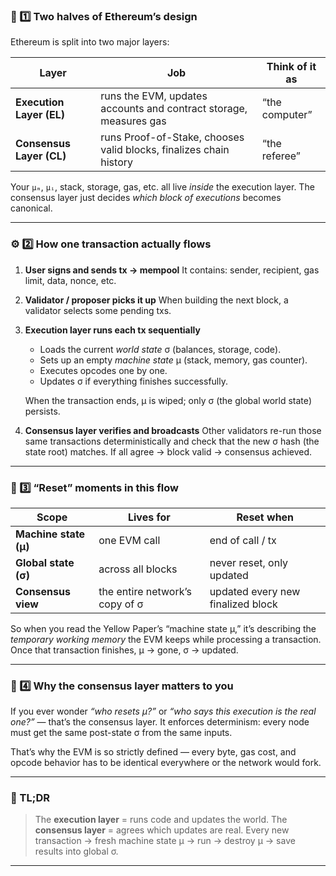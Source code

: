 ### 🧱 1️⃣ Two halves of Ethereum’s design

Ethereum is split into two major layers:

| Layer                    | Job                                                                | Think of it as |
| ------------------------ | ------------------------------------------------------------------ | -------------- |
| **Execution Layer (EL)** | runs the EVM, updates accounts and contract storage, measures gas  | “the computer” |
| **Consensus Layer (CL)** | runs Proof-of-Stake, chooses valid blocks, finalizes chain history | “the referee”  |

Your `μₘ`, `μᵢ`, stack, storage, gas, etc. all live _inside_ the execution layer.
The consensus layer just decides _which block of executions_ becomes canonical.

---

### ⚙️ 2️⃣ How one transaction actually flows

1. **User signs and sends tx → mempool**
   It contains: sender, recipient, gas limit, data, nonce, etc.

2. **Validator / proposer picks it up**
   When building the next block, a validator selects some pending txs.

3. **Execution layer runs each tx sequentially**

   - Loads the current _world state_ σ (balances, storage, code).
   - Sets up an empty _machine state_ μ (stack, memory, gas counter).
   - Executes opcodes one by one.
   - Updates σ if everything finishes successfully.

   When the transaction ends, μ is wiped; only σ (the global world state) persists.

4. **Consensus layer verifies and broadcasts**
   Other validators re-run those same transactions deterministically and check that the new σ hash (the state root) matches.
   If all agree → block valid → consensus achieved.

---

### 🧠 3️⃣ “Reset” moments in this flow

| Scope                 | Lives for                      | Reset when                        |
| --------------------- | ------------------------------ | --------------------------------- |
| **Machine state (μ)** | one EVM call                   | end of call / tx                  |
| **Global state (σ)**  | across all blocks              | never reset, only updated         |
| **Consensus view**    | the entire network’s copy of σ | updated every new finalized block |

So when you read the Yellow Paper’s “machine state μ,” it’s describing the _temporary working memory_ the EVM keeps while processing a transaction.
Once that transaction finishes, μ → gone, σ → updated.

---

### 🧩 4️⃣ Why the consensus layer matters to you

If you ever wonder _“who resets μ?”_ or _“who says this execution is the real one?”_ — that’s the consensus layer.
It enforces determinism: every node must get the same post-state σ from the same inputs.

That’s why the EVM is so strictly defined — every byte, gas cost, and opcode behavior has to be identical everywhere or the network would fork.

---

### 💬 TL;DR

> The **execution layer** = runs code and updates the world.
> The **consensus layer** = agrees which updates are real.
> Every new transaction → fresh machine state μ → run → destroy μ → save results into global σ.

---
